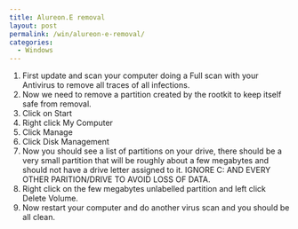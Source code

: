```yaml
---
title: Alureon.E removal
layout: post
permalink: /win/alureon-e-removal/
categories:
  - Windows
---
```

  1. First update and scan your computer doing a Full scan with your Antivirus to remove all traces of all infections.
  2. Now we need to remove a partition created by the rootkit to keep itself safe from removal.
  3. Click on Start
  4. Right click My Computer
  5. Click Manage
  6. Click Disk Management
  7. Now you should see a list of partitions on your drive, there should be a very small partition that will be roughly about a few megabytes and should not have a drive letter assigned to it. IGNORE C: AND EVERY OTHER PARITION/DRIVE TO AVOID LOSS OF DATA.
  8. Right click on the few megabytes unlabelled partition and left click Delete Volume.
  9. Now restart your computer and do another virus scan and you should be all clean.
